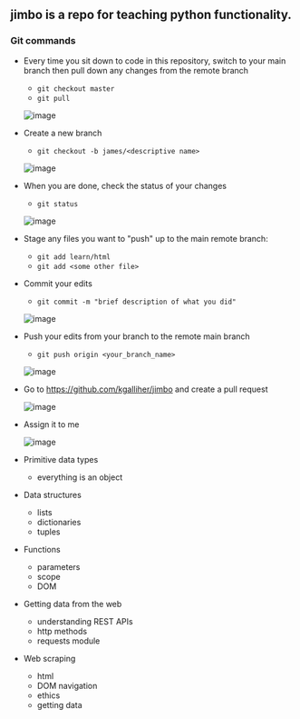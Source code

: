 ## jimbo is a repo for teaching python functionality.

### Git commands
- Every time you sit down to code in this repository, switch to your main branch then pull down any changes from the remote branch
    -  ```git checkout master```
    -  ```git pull```

    ![image](https://user-images.githubusercontent.com/3092265/112068520-4c98cd80-8b27-11eb-8113-1def7330cfb6.png)

- Create a new branch
    - ```git checkout -b james/<descriptive name>```
    
    ![image](https://user-images.githubusercontent.com/3092265/112068488-3ee34800-8b27-11eb-8894-15e031a46e96.png)

 
- When you are done, check the status of your changes
    - ```git status```
    
    ![image](https://user-images.githubusercontent.com/3092265/112068555-62a68e00-8b27-11eb-894b-2ad345839631.png)

- Stage any files you want to "push" up to the main remote branch:
    - ```git add learn/html```
    - ```git add <some other file>```

- Commit your edits
    - ```git commit -m "brief description of what you did"```

    ![image](https://user-images.githubusercontent.com/3092265/112068640-8c5fb500-8b27-11eb-8644-2888d731163f.png)

- Push your edits from your branch to the remote main branch
    - ```git push origin <your_branch_name>```

    ![image](https://user-images.githubusercontent.com/3092265/112068677-aac5b080-8b27-11eb-86aa-303e32c2fa46.png)

- Go to https://github.com/kgalliher/jimbo and create a pull request

    ![image](https://user-images.githubusercontent.com/3092265/112068948-27f12580-8b28-11eb-9bbb-9f2169e5b3f8.png)

- Assign it to me
    
    ![image](https://user-images.githubusercontent.com/3092265/112069007-435c3080-8b28-11eb-8e0c-b12904fe50eb.png)

    
- Primitive data types
    - everything is an object
- Data structures
    - lists
    - dictionaries
    - tuples
- Functions
    - parameters
    - scope
    - DOM
- Getting data from the web
    - understanding REST APIs
    - http methods
    - requests module
- Web scraping
    - html
    - DOM navigation
    - ethics
    - getting data
